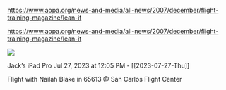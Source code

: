 https://www.aopa.org/news-and-media/all-news/2007/december/flight-training-magazine/lean-it

https://www.aopa.org/news-and-media/all-news/2007/december/flight-training-magazine/lean-it

![](<file:///Users/johnoleary/Library/Mobile Documents/iCloud~is~workflow~my~workflows/Documents/Screenshots/2023-07-27 120548.png>)

Jack’s iPad Pro
Jul 27, 2023 at 12:05 PM - [[2023-07-27-Thu]]

Flight with Nailah Blake in 65613 @ San Carlos Flight Center